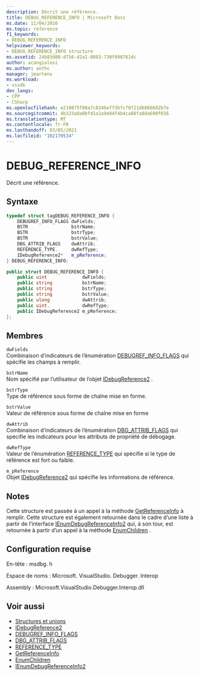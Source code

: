 ```yaml
---
description: Décrit une référence.
title: DEBUG_REFERENCE_INFO | Microsoft Docs
ms.date: 11/04/2016
ms.topic: reference
f1_keywords:
- DEBUG_REFERENCE_INFO
helpviewer_keywords:
- DEBUG_REFERENCE_INFO structure
ms.assetid: 24b83d00-d756-42a1-8083-730f998761dc
author: acangialosi
ms.author: anthc
manager: jmartens
ms.workload:
- vssdk
dev_langs:
- CPP
- CSharp
ms.openlocfilehash: e210875f88a7c8246eff3bfcf0721d6866602b7e
ms.sourcegitcommit: 4b323a8a8bfd1a1a9e84f4b4ca88fa8da690f656
ms.translationtype: MT
ms.contentlocale: fr-FR
ms.lasthandoff: 03/05/2021
ms.locfileid: "102170534"
---
```

# <a name="debug_reference_info"></a>DEBUG_REFERENCE_INFO
Décrit une référence.

## <a name="syntax"></a>Syntaxe

```cpp
typedef struct tagDEBUG_REFERENCE_INFO {
    DEBUGREF_INFO_FLAGS dwFields;
    BSTR                bstrName;
    BSTR                bstrType;
    BSTR                bstrValue;
    DBG_ATTRIB_FLAGS    dwAttrib;
    REFERENCE_TYPE.     dwRefType;
    IDebugReference2*   m_pReference;
} DEBUG_REFERENCE_INFO;
```

```csharp
public struct DEBUG_REFERENCE_INFO {
    public uint             dwFields;
    public string           bstrName;
    public string           bstrType;
    public string           bstrValue;
    public ulong            dwAttrib;
    public uint.            dwRefType;
    public IDebugReference2 m_pReference;
};
```

## <a name="members"></a>Membres
`dwFields`\
Combinaison d’indicateurs de l’énumération [DEBUGREF_INFO_FLAGS](../../../extensibility/debugger/reference/debugref-info-flags.md) qui spécifie les champs à remplir.

`bstrName`\
Nom spécifié par l’utilisateur de l’objet [IDebugReference2](../../../extensibility/debugger/reference/idebugreference2.md) .

`bstrType`\
Type de référence sous forme de chaîne mise en forme.

`bstrValue`\
Valeur de référence sous forme de chaîne mise en forme

`dwAttrib`\
Combinaison d’indicateurs de l’énumération [DBG_ATTRIB_FLAGS](../../../extensibility/debugger/reference/dbg-attrib-flags.md) qui spécifie les indicateurs pour les attributs de propriété de débogage.

`dwRefType`\
Valeur de l’énumération [REFERENCE_TYPE](../../../extensibility/debugger/reference/reference-type.md) qui spécifie si le type de référence est fort ou faible.

`m_pReference`\
Objet [IDebugReference2](../../../extensibility/debugger/reference/idebugreference2.md) qui spécifie les informations de référence.

## <a name="remarks"></a>Notes
Cette structure est passée à un appel à la méthode [GetReferenceInfo](../../../extensibility/debugger/reference/idebugreference2-getreferenceinfo.md) à remplir. Cette structure est également retournée dans le cadre d’une liste à partir de l’interface [IEnumDebugReferenceInfo2](../../../extensibility/debugger/reference/ienumdebugreferenceinfo2.md) qui, à son tour, est retournée à partir d’un appel à la méthode [EnumChildren](../../../extensibility/debugger/reference/idebugreference2-enumchildren.md) .

## <a name="requirements"></a>Configuration requise
En-tête : msdbg. h

Espace de noms : Microsoft. VisualStudio. Debugger. Interop

Assembly : Microsoft.VisualStudio.Debugger.Interop.dll

## <a name="see-also"></a>Voir aussi
- [Structures et unions](../../../extensibility/debugger/reference/structures-and-unions.md)
- [IDebugReference2](../../../extensibility/debugger/reference/idebugreference2.md)
- [DEBUGREF_INFO_FLAGS](../../../extensibility/debugger/reference/debugref-info-flags.md)
- [DBG_ATTRIB_FLAGS](../../../extensibility/debugger/reference/dbg-attrib-flags.md)
- [REFERENCE_TYPE](../../../extensibility/debugger/reference/reference-type.md)
- [GetReferenceInfo](../../../extensibility/debugger/reference/idebugreference2-getreferenceinfo.md)
- [EnumChildren](../../../extensibility/debugger/reference/idebugreference2-enumchildren.md)
- [IEnumDebugReferenceInfo2](../../../extensibility/debugger/reference/ienumdebugreferenceinfo2.md)
